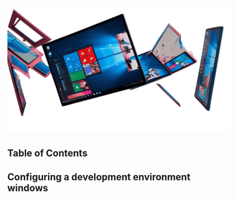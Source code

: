 # ![windows-10 2025](/Assets/images/windows-10.png)

## Table of Contents

## Configuring a development environment windows
